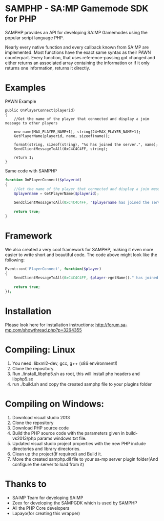 SAMPHP - SA:MP Gamemode SDK for PHP
======

SAMPHP provides an API for developing SA:MP Gamemodes using the popular script language PHP.

Nearly every native function and every callback known from SA:MP are implemented.
Most functions have the exact same syntax as their PAWN counterpart.
Every function, that uses reference-passing got changed and either returns an associated array containing the information or if it only returns one information, returns it directly.

Examples
===
PAWN Example
```pawn
public OnPlayerConnect(playerid)
{
    //Get the name of the player that connected and display a join message to other players
 
    new name[MAX_PLAYER_NAME+1], string[24+MAX_PLAYER_NAME+1];
    GetPlayerName(playerid, name, sizeof(name));
 
    format(string, sizeof(string), "%s has joined the server.", name);
    SendClientMessageToAll(0xC4C4C4FF, string);
 
    return 1;
}
```

Same code with SAMPHP
```php
function OnPlayerConnect($playerid)
{
    //Get the name of the player that connected and display a join message to other players
    $playername = GetPlayerName($playerid);
 
    SendClientMessageToAll(0xC4C4C4FF, "$playername has joined the server.");
 
    return true;
}
```

Framework
===
We also created a very cool framework for SAMPHP, making it even more easier to write short and beautiful code.
The code above might look like the following:
```php
Event::on('PlayerConnect', function($player)
{
    SendClientMessageToAll(0xC4C4C4FF, $player->getName()." has joined the server.");
 
    return true;
});
```

Installation
===
Please look here for installation instructions:
http://forum.sa-mp.com/showthread.php?p=3264355

Compiling: Linux
===
1. You need: libxml2-dev, gcc, g++ (x86 environment!)
2. Clone the repository.
3. Run ./install_libphp5.sh as root, this will install php headers and libphp5.so
4. run ./build.sh and copy the created samphp file to your plugins folder

Compiling on Windows:
===
1. Download visual studio 2013
2. Clone the repository
3. Download PHP source code
4. Build the PHP source code with the parameters given in build-vs2013/php params windows.txt file.
5. Updated visual studio project properties with the new PHP include directories and library directories.
6. Clean up the project(If required) and Build it.
7. Move the created samphp.dll file to your sa-mp server plugin folder(And configure the server to load from it)

Thanks to
===
- SA:MP Team for developing SA:MP
- Zeex for developing the SAMPGDK which is used by SAMPHP
- All the PHP Core developers
- Lapayo(for creating this wrapper)
